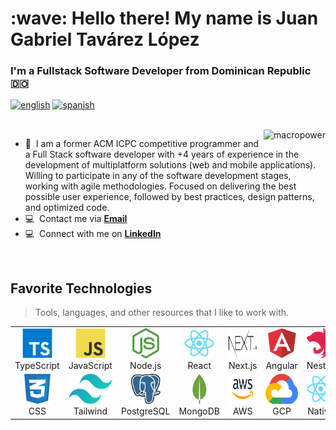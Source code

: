 <h1 align="left" id="macropower-title">:wave: Hello there! My name is Juan Gabriel Tavárez López</h1>
<h3 align="left">I'm a Fullstack Software Developer from Dominican Republic 🇩🇴</h3>

[![english](https://img.shields.io/badge/english-🇺🇸-ffbb20?style=flat-square)](README.md)
[![spanish](https://img.shields.io/badge/spanish-🇪🇸-ffbb20?style=flat-square)](README_sp.md)

<br>

<a href="#macropower-title">
  <img src="https://github-readme-stats.vercel.app/api/top-langs/?username=jgtavarez&layout=compact&langs_count=8&theme=dracula" alt="macropower" align="right" />
</a>

- :speech_balloon: &nbsp;I am a former ACM ICPC competitive programmer and a Full Stack software developer with +4 years of experience in the development of multiplatform solutions (web and mobile applications). Willing to participate in any of the software development stages, working with agile methodologies. Focused on delivering the best possible user experience, followed by best practices, design patterns, and optimized code.
- :computer: &nbsp;Contact me via **[Email](mailto:juangabriel2960@gmail.com)**
- :computer: &nbsp;Connect with me on **[LinkedIn](https://www.linkedin.com/in/jgtavarez/)**

<br>

<h2 align="left" id="macropower-tech">Favorite Technologies</h2>

> Tools, languages, and other resources that I like to work with.

<table>
  <tr>
  <td align="center" width="96">
      <a href="https://www.typescriptlang.org/" target="_blank">
        <img src="./assets/typescript.png" height="48" alt="typescript" />
      </a>
      <br>TypeScript
    </td>
    <td align="center" width="96">
      <a href="https://www.javascript.com/" target="_blank">
        <img src="./assets/javascript.png" height="48" alt="javascript" />
      </a>
      <br>JavaScript
    </td>
    <td align="center" width="96">
      <a href="https://nodejs.org/" target="_blank">
        <img src="./assets/node.png" height="48" alt="node" />
      </a>
      <br>Node.js
    </td>
    <td align="center" width="96">
      <a href="https://reactjs.org/" target="_blank">
        <img src="./assets/react.png" height="48" alt="react" />
      </a>
      <br>React
    </td>
    <td align="center" width="96">
      <a href="https://nextjs.org/" target="_blank">
        <img src="./assets/next.png" height="48" alt="next" />
      </a>
      <br>Next.js
    </td>
    <td align="center" width="96">
      <a href="https://angular.io/" target="_blank">
        <img src="./assets/angular.png" height="48" alt="angular" />
      </a>
      <br>Angular
    </td>
     <td align="center" width="96">
      <a href="https://nestjs.com" target="_blank">
        <img src="./assets/nestjs.png"  height="48" alt="nest" />
      </a>
      <br>Nest.js
    </td>
    <td align="center" width="96">
      <a href="https://graphql.org" target="_blank">
        <img src="./assets/graphql.png" height="48" alt="GraphQL" />
      </a>
      <br>GraphQL
    </td>
    <td align="center" width="96">
      <a href="https://developer.mozilla.org/en-US/docs/Learn/Getting_started_with_the_web/HTML_basics" target="_blank">
        <img src="./assets/html.png" height="48" alt="html" />
      </a>
      <br>HTML
    </td>
  </tr>
  <tr>
    <td align="center" width="96">
      <a href="https://www.w3schools.com/css/" target="_blank">
        <img src="./assets/css.png" height="48" alt="css" />
      </a>
      <br>CSS
    </td>
    <td align="center" width="96">
      <a href="https://tailwindcss.com/" target="_blank">
        <img src="./assets/tailwind.png" height="48" alt="tailwind" />
      </a>
      <br>Tailwind
    </td>
    <td align="center" width="96">
      <a href="https://www.postgresql.org/" target="_blank">
        <img src="./assets/postgresql.png" height="48" alt="postgresql" />
      </a>
      <br>PostgreSQL
    </td>
    <td align="center" width="96">
      <a href="https://www.mongodb.com/" target="_blank">
        <img src="./assets/mongodb.png" height="48" alt="mongodb" />
      </a>
      <br>MongoDB
    </td>
    <td align="center" width="96">
      <a href="https://aws.amazon.com/" target="_blank">
        <img src="./assets/aws.png" height="48" alt="AWS" />
      </a>
      <br>AWS
    </td>
    <td align="center" width="96">
      <a href="https://cloud.google.com/" target="_blank">
        <img src="./assets/gcp.png" height="48" alt="GCP" />
      </a>
      <br>GCP
    </td>
    <td align="center" width="96">
      <a href="https://reactnative.dev/" target="_blank">
        <img src="./assets/react.png" height="48" alt="native" />
      </a>
      <br>Native
    </td>
   <td align="center" width="96">
      <a href="https://go.dev/" target="_blank">
        <img src="./assets/go.svg" height="48" alt="go" />
      </a>
      <br>Go
    </td>
    <td align="center" width="96">
      <a href="https://reactnative.dev/" target="_blank">
        <img src="./assets/express.png" height="48" alt="express" />
      </a>
      <br>Express
    </td>
  </tr>
</table>
